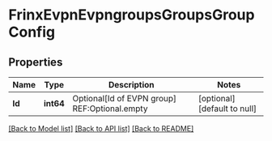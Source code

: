 # FrinxEvpnEvpngroupsGroupsGroupConfig

## Properties
Name | Type | Description | Notes
------------ | ------------- | ------------- | -------------
**Id** | **int64** | Optional[Id of EVPN group] REF:Optional.empty | [optional] [default to null]

[[Back to Model list]](../README.md#documentation-for-models) [[Back to API list]](../README.md#documentation-for-api-endpoints) [[Back to README]](../README.md)


